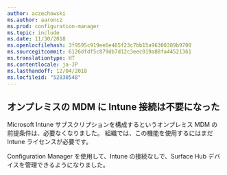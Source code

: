 ```yaml
---
author: aczechowski
ms.author: aaroncz
ms.prod: configuration-manager
ms.topic: include
ms.date: 11/30/2018
ms.openlocfilehash: 3f9595c919ee6e485f23c7bb15a96300389b9708
ms.sourcegitcommit: 6126dfdf5c879db7d12c3eec019a88fa44521361
ms.translationtype: HT
ms.contentlocale: ja-JP
ms.lasthandoff: 12/04/2018
ms.locfileid: "52830548"
---
```

## <a name="bkmk_opmdm"></a> オンプレミスの MDM に Intune 接続は不要になった
<!--1359124--> Microsoft Intune サブスクリプションを構成するというオンプレミス MDM の前提条件は、必要なくなりました。 組織では、この機能を使用するにはまだ Intune ライセンスが必要です。 

Configuration Manager を使用して、Intune の接続なしで、Surface Hub デバイスを管理できるようになりました。 

